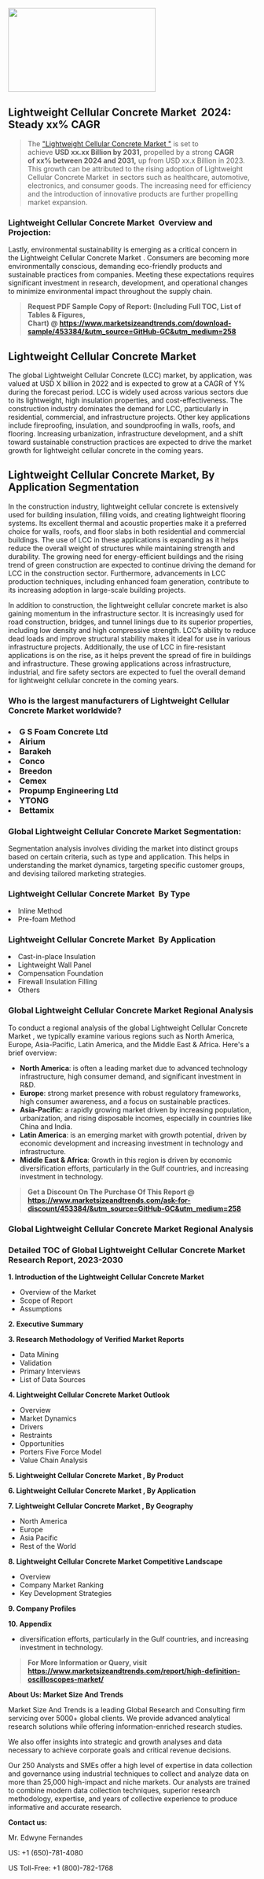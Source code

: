 <p><img class="alignnone size-medium wp-image-20088" src="https://ffe5etoiles.com/wp-content/uploads/2024/12/MST1-300x171.png" alt="" width="300" height="171" /></p><h2 id="ember46" class="ember-view reader-text-block__heading-2">Lightweight Cellular Concrete Market &nbsp;2024: Steady&nbsp;xx% CAGR</h2><blockquote id="ember47" class="ember-view reader-text-block__blockquote">The&nbsp;<a class="app-aware-link " href="https://www.marketsizeandtrends.com/download-sample/453384/&utm_source=GitHub-GC&utm_medium=258" target="_blank" data-test-app-aware-link="">"Lightweight Cellular Concrete Market "</a>&nbsp;is set to achieve&nbsp;<strong>USD&nbsp;xx.xx&nbsp;Billion by 2031,</strong>&nbsp;propelled by a strong&nbsp;<strong>CAGR of&nbsp;xx% between 2024 and 2031,</strong>&nbsp;up from USD xx.x Billion in 2023. This growth can be attributed to the rising adoption of&nbsp;Lightweight Cellular Concrete Market &nbsp;in sectors such as healthcare, automotive, electronics, and consumer goods. The increasing need for efficiency and the introduction of innovative products are further propelling market expansion.</blockquote><h3 id="ember48" class="ember-view reader-text-block__heading-3">Lightweight Cellular Concrete Market &nbsp;Overview and Projection:</h3><p id="ember49" class="ember-view reader-text-block__paragraph">Lastly, environmental sustainability is emerging as a critical concern in the&nbsp;Lightweight Cellular Concrete Market . Consumers are becoming more environmentally conscious, demanding eco-friendly products and sustainable practices from companies. Meeting these expectations requires significant investment in research, development, and operational changes to minimize environmental impact throughout the supply chain.</p><blockquote id="ember50" class="ember-view reader-text-block__blockquote"><strong>Request PDF Sample Copy of Report: (Including Full TOC, List of Tables &amp; Figures, Chart)&nbsp;@&nbsp;<strong><a href="https://www.marketsizeandtrends.com/download-sample/453384/&utm_source=GitHub-GC&utm_medium=258" target="_blank">https://www.marketsizeandtrends.com/download-sample/453384/&utm_source=GitHub-GC&utm_medium=258</a></strong></strong></blockquote><h3 class=""><h2>Lightweight Cellular Concrete Market</h2><p>The global Lightweight Cellular Concrete (LCC) market, by application, was valued at USD X billion in 2022 and is expected to grow at a CAGR of Y% during the forecast period. LCC is widely used across various sectors due to its lightweight, high insulation properties, and cost-effectiveness. The construction industry dominates the demand for LCC, particularly in residential, commercial, and infrastructure projects. Other key applications include fireproofing, insulation, and soundproofing in walls, roofs, and flooring. Increasing urbanization, infrastructure development, and a shift toward sustainable construction practices are expected to drive the market growth for lightweight cellular concrete in the coming years.</p><h2>Lightweight Cellular Concrete Market, By Application Segmentation</h2><p>In the construction industry, lightweight cellular concrete is extensively used for building insulation, filling voids, and creating lightweight flooring systems. Its excellent thermal and acoustic properties make it a preferred choice for walls, roofs, and floor slabs in both residential and commercial buildings. The use of LCC in these applications is expanding as it helps reduce the overall weight of structures while maintaining strength and durability. The growing need for energy-efficient buildings and the rising trend of green construction are expected to continue driving the demand for LCC in the construction sector. Furthermore, advancements in LCC production techniques, including enhanced foam generation, contribute to its increasing adoption in large-scale building projects.</p><p>In addition to construction, the lightweight cellular concrete market is also gaining momentum in the infrastructure sector. It is increasingly used for road construction, bridges, and tunnel linings due to its superior properties, including low density and high compressive strength. LCC’s ability to reduce dead loads and improve structural stability makes it ideal for use in various infrastructure projects. Additionally, the use of LCC in fire-resistant applications is on the rise, as it helps prevent the spread of fire in buildings and infrastructure. These growing applications across infrastructure, industrial, and fire safety sectors are expected to fuel the overall demand for lightweight cellular concrete in the coming years.</p></h3><h3 id="" class="">Who is the largest manufacturers of&nbsp;Lightweight Cellular Concrete Market worldwide?</h3><h3 class=""></Li><Li>G S Foam Concrete Ltd</Li><Li> Airium</Li><Li> Barakeh</Li><Li> Conco</Li><Li> Breedon</Li><Li> Cemex</Li><Li> Propump Engineering Ltd</Li><Li> YTONG</Li><Li> Bettamix</h3><h3 id="ember53" class="ember-view reader-text-block__heading-3">Global&nbsp;Lightweight Cellular Concrete Market Segmentation:</h3><p id="ember54" class="ember-view reader-text-block__paragraph">Segmentation analysis involves dividing the market into distinct groups based on certain criteria, such as type and application. This helps in understanding the market dynamics, targeting specific customer groups, and devising tailored marketing strategies.</p><h3 id="" class="">Lightweight Cellular Concrete Market &nbsp;By Type</h3><p></Li><Li>Inline Method</Li><Li> Pre-foam Method</p><h3 id="" class="">Lightweight Cellular Concrete Market &nbsp;By Application</h3><p class=""></Li><Li>Cast-in-place Insulation</Li><Li> Lightweight Wall Panel</Li><Li> Compensation Foundation</Li><Li> Firewall Insulation Filling</Li><Li> Others</p><h3 id="ember62" class="ember-view reader-text-block__heading-3">Global Lightweight Cellular Concrete Market Regional Analysis</h3><p id="ember63" class="ember-view reader-text-block__paragraph">To conduct a regional analysis of the global Lightweight Cellular Concrete Market , we typically examine various regions such as North America, Europe, Asia-Pacific, Latin America, and the Middle East &amp; Africa. Here's a brief overview:</p><ul><li><strong>North America</strong>: is often a leading market due to advanced technology infrastructure, high consumer demand, and significant investment in R&amp;D.</li><li><strong>Europe</strong>: strong market presence with robust regulatory frameworks, high consumer awareness, and a focus on sustainable practices.</li><li><strong>Asia-Pacific</strong>: a rapidly growing market driven by increasing population, urbanization, and rising disposable incomes, especially in countries like China and India.</li><li><strong>Latin America</strong>: is an emerging market with growth potential, driven by economic development and increasing investment in technology and infrastructure.</li><li><strong>Middle East &amp; Africa</strong>: Growth in this region is driven by economic diversification efforts, particularly in the Gulf countries, and increasing investment in technology.</li></ul><blockquote id="ember61" class="ember-view reader-text-block__blockquote"><strong>Get a Discount On The Purchase Of This Report @ <strong><a href="https://html-cleaner.com/" target="">https://www.marketsizeandtrends.com/ask-for-discount/453384/&utm_source=GitHub-GC&utm_medium=258</a></strong></strong></blockquote><h3 id="ember62" class="ember-view reader-text-block__heading-3">Global Lightweight Cellular Concrete Market Regional Analysis</h3><h3 id="" class="">Detailed TOC of Global Lightweight Cellular Concrete Market Research Report, 2023-2030</h3><p id="" class=""><strong>1. Introduction of the Lightweight Cellular Concrete Market </strong></p><ul><li>Overview of the Market</li><li>Scope of Report</li><li>Assumptions</li></ul><p id="" class=""><strong>2. Executive Summary</strong></p><p id="" class=""><strong>3. Research Methodology of Verified Market Reports</strong></p><ul><li>Data Mining</li><li>Validation</li><li>Primary Interviews</li><li>List of Data Sources</li></ul><p id="" class=""><strong>4. Lightweight Cellular Concrete Market Outlook</strong></p><ul><li>Overview</li><li>Market Dynamics</li><li>Drivers</li><li>Restraints</li><li>Opportunities</li><li>Porters Five Force Model</li><li>Value Chain Analysis</li></ul><p id="" class=""><strong>5. Lightweight Cellular Concrete Market , By Product</strong></p><p id="" class=""><strong>6. Lightweight Cellular Concrete Market , By Application</strong></p><p id="" class=""><strong>7. Lightweight Cellular Concrete Market , By Geography</strong></p><ul><li>North America</li><li>Europe</li><li>Asia Pacific</li><li>Rest of the World</li></ul><p id="" class=""><strong>8. Lightweight Cellular Concrete Market Competitive Landscape</strong></p><ul><li>Overview</li><li>Company Market Ranking</li><li>Key Development Strategies</li></ul><p id="" class=""><strong>9. Company Profiles</strong></p><p id="" class=""><strong>10. Appendix</strong></p><ul><li>diversification efforts, particularly in the Gulf countries, and increasing investment in technology.</li></ul><blockquote id="ember65" class="ember-view reader-text-block__blockquote"><strong>For More Information or Query, visit <strong><strong><a href="https://html-cleaner.com/" target="">https://www.marketsizeandtrends.com/report/high-definition-oscilloscopes-market/</a></strong></strong></strong></blockquote><p id="" class=""><strong>About Us: Market Size And Trends</strong></p><p id="" class="">Market Size And Trends is a leading Global Research and Consulting firm servicing over 5000+ global clients. We provide advanced analytical research solutions while offering information-enriched research studies.</p><p id="" class="">We also offer insights into strategic and growth analyses and data necessary to achieve corporate goals and critical revenue decisions.</p><p id="" class="">Our 250 Analysts and SMEs offer a high level of expertise in data collection and governance using industrial techniques to collect and analyze data on more than 25,000 high-impact and niche markets. Our analysts are trained to combine modern data collection techniques, superior research methodology, expertise, and years of collective experience to produce informative and accurate research.</p><p id="" class=""><strong>Contact us:</strong></p><p id="" class="">Mr. Edwyne Fernandes</p><p id="" class="">US: +1 (650)-781-4080</p><p id="" class="">US Toll-Free: +1 (800)-782-1768</p>

